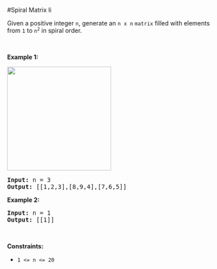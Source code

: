 #Spiral Matrix Ii
<p>Given a positive integer <code>n</code>, generate an <code>n x n</code> <code>matrix</code> filled with elements from <code>1</code> to <code>n<sup>2</sup></code> in spiral order.</p>
<p> </p>
<p><strong class="example">Example 1:</strong></p>
<img alt="" src="https://assets.leetcode.com/uploads/2020/11/13/spiraln.jpg" style="width:242px;height:242px"/>
<pre><strong>Input:</strong> n = 3
<strong>Output:</strong> [[1,2,3],[8,9,4],[7,6,5]]
</pre>
<p><strong class="example">Example 2:</strong></p>
<pre><strong>Input:</strong> n = 1
<strong>Output:</strong> [[1]]
</pre>
<p> </p>
<p><strong>Constraints:</strong></p>
<ul>
<li><code>1 &lt;= n &lt;= 20</code></li>
</ul>
